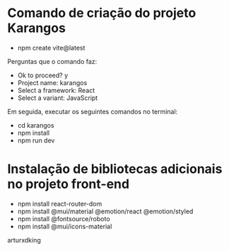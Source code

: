 # Comando de criação do projeto Karangos
* npm create vite@latest

Perguntas que o comando faz:
* Ok to proceed? y
* Project name: karangos
* Select a framework: React
* Select a variant: JavaScript

Em seguida, executar os seguintes comandos no terminal:
* cd karangos
* npm install
* npm run dev

# Instalação de bibliotecas adicionais no projeto front-end
* npm install react-router-dom
* npm install @mui/material @emotion/react @emotion/styled
* npm install @fontsource/roboto
* npm install @mui/icons-material

arturxdking
